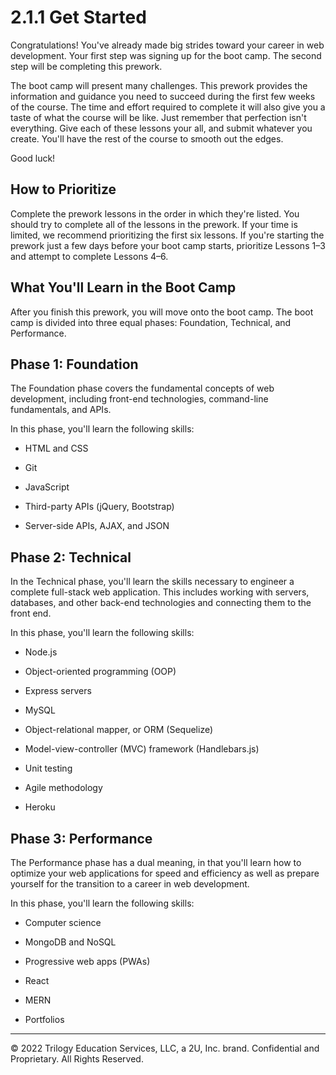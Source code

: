 # 2.1.1 Get Started

Congratulations! You've already made big strides toward your career in web development. Your first step was signing up for the boot camp. The second step will be completing this prework.

The boot camp will present many challenges. This prework provides the information and guidance you need to succeed during the first few weeks of the course. The time and effort required to complete it will also give you a taste of what the course will be like. Just remember that perfection isn't everything. Give each of these lessons your all, and submit whatever you create. You'll have the rest of the course to smooth out the edges.

Good luck!

## How to Prioritize

Complete the prework lessons in the order in which they're listed. You should try to complete all of the lessons in the prework. If your time is limited, we recommend prioritizing the first six lessons. If you're starting the prework just a few days before your boot camp starts, prioritize Lessons 1–3 and attempt to complete Lessons 4–6.

## What You'll Learn in the Boot Camp

After you finish this prework, you will move onto the boot camp. The boot camp is divided into three equal phases: Foundation, Technical, and Performance.

## Phase 1: Foundation

The Foundation phase covers the fundamental concepts of web development, including front-end technologies, command-line fundamentals, and APIs.

In this phase, you'll learn the following skills:

* HTML and CSS

* Git

* JavaScript

* Third-party APIs (jQuery, Bootstrap)

* Server-side APIs, AJAX, and JSON

## Phase 2: Technical

In the Technical phase, you'll learn the skills necessary to engineer a complete full-stack web application. This includes working with servers, databases, and other back-end technologies and connecting them to the front end.

In this phase, you'll learn the following skills:

* Node.js

* Object-oriented programming (OOP)

* Express servers

* MySQL

* Object-relational mapper, or ORM (Sequelize)

* Model-view-controller (MVC) framework (Handlebars.js)

* Unit testing

* Agile methodology

* Heroku

## Phase 3: Performance

The Performance phase has a dual meaning, in that you'll learn how to optimize your web applications for speed and efficiency as well as prepare yourself for the transition to a career in web development.

In this phase, you'll learn the following skills:

* Computer science

* MongoDB and NoSQL

* Progressive web apps (PWAs)

* React

* MERN

* Portfolios

---
© 2022 Trilogy Education Services, LLC, a 2U, Inc. brand. Confidential and Proprietary. All Rights Reserved.
